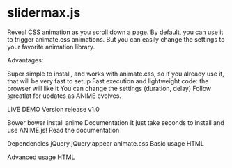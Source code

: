# slidermax.js

Reveal CSS animation as you scroll down a page. By default, you can use it to trigger animate.css animations. But you can easily change the settings to your favorite animation library.

Advantages:

Super simple to install, and works with animate.css, so if you already use it, that will be very fast to setup
Fast execution and lightweight code: the browser will like it
You can change the settings (duration, delay)
Follow @reatlat for updates as ANIME evolves.

LIVE DEMO
Version
release v1.0

Bower
bower install anime
Documentation
It just take seconds to install and use ANIME.js! Read the documentation

Dependencies
jQuery
jQuery.appear
animate.css
Basic usage
HTML
  <section class="anime slideInLeft"></section>
  <section class="anime slideInRight"></section>
Advanced usage
HTML
